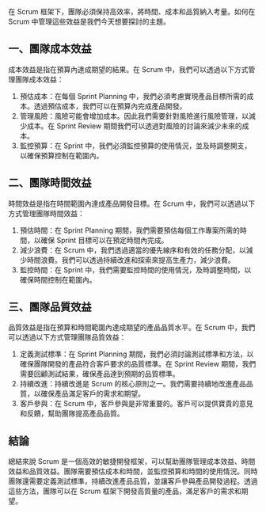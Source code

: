 在 Scrum 框架下，團隊必須保持高效率，將時間、成本和品質納入考量。如何在 Scrum 中管理這些效益是我們今天想要探討的主題。

## 一、團隊成本效益

成本效益是指在預算內達成期望的結果。在 Scrum 中，我們可以透過以下方式管理團隊成本效益：

1.  預估成本：在每個 Sprint Planning 中，我們必須考慮實現產品目標所需的成本。透過預估成本，我們可以在預算內完成產品開發。
2.  管理風險：風險可能會增加成本。因此我們需要針對風險進行風險管理，以減少成本。在 Sprint Review 期間我們可以透過對風險的討論來減少未來的成本。
3.  監控預算：在 Sprint 中，我們必須監控預算的使用情況，並及時調整開支，以確保預算控制在範圍內。

## 二、團隊時間效益

時間效益是指在時間範圍內達成產品開發目標。在 Scrum 中，我們可以透過以下方式管理團隊時間效益：

1.  預估時間：在 Sprint Planning 期間，我們需要預估每個工作專案所需的時間，以確保 Sprint 目標可以在預定時間內完成。
2.  減少浪費：在 Scrum 中，我們透過適當的優先線序和有效的任務分配，以減少時間浪費。我們可以透過持續改進和探索來提高生產力，減少浪費。
3.  監控時間：在 Sprint 中，我們需要監控時間的使用情況，及時調整時間，以確保時間控制在範圍內。

## 三、團隊品質效益

品質效益是指在預算和時間範圍內達成期望的產品品質水平。在 Scrum 中，我們可以透過以下方式管理團隊品質效益：

1.  定義測試標準：在 Sprint Planning 期間，我們必須討論測試標準和方法，以確保團隊開發的產品符合客戶要求的品質標準。在 Sprint Review 期間，我們需要回顧測試結果，確保產品達到預期的品質標準。
2.  持續改進：持續改進是 Scrum 的核心原則之一。我們需要持續地改進產品品質，以確保產品滿足客戶的需求和期望。
3.  客戶參與：在 Scrum 中，客戶參與是非常重要的。客戶可以提供寶貴的意見和反饋，幫助團隊提高產品品質。

## 結論

總結來說 Scrum 是一個高效的敏捷開發框架，可以幫助團隊管理成本效益、時間效益和品質效益。團隊需要預估成本和時間，並監控預算和時間的使用情況。同時團隊還需要定義測試標準，持續改進產品品質，並讓客戶參與產品開發過程。透過這些方法，團隊可以在 Scrum 框架下開發高質量的產品，滿足客戶的需求和期望。
